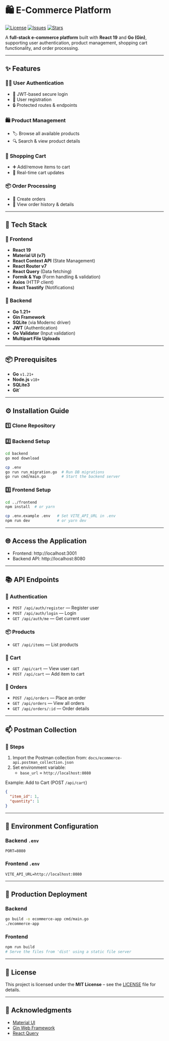 
# 🛍️ E-Commerce Platform

[![License](https://img.shields.io/github/license/yourusername/ecommerce-app)](https://github.com/yourusername/ecommerce-app/blob/main/LICENSE)
[![Issues](https://img.shields.io/github/issues/yourusername/ecommerce-app)](https://github.com/yourusername/ecommerce-app/issues)
[![Stars](https://img.shields.io/github/stars/yourusername/ecommerce-app)](https://github.com/yourusername/ecommerce-app/stargazers)

A **full-stack e-commerce platform** built with **React 19** and **Go (Gin)**, supporting user authentication, product management, shopping cart functionality, and order processing.

---

## ✨ Features

### 🧑‍💼 User Authentication
- 🔐 JWT-based secure login
- 📝 User registration
- 🔒 Protected routes & endpoints

### 🛍️ Product Management
- 🏷️ Browse all available products
- 🔍 Search & view product details

### 🛒 Shopping Cart
- ➕ Add/remove items to cart
- 🔄 Real-time cart updates

### 📦 Order Processing
- 🧾 Create orders
- 📄 View order history & details

---

## 🚀 Tech Stack

### 🔹 Frontend
- **React 19**
- **Material UI (v7)**
- **React Context API** (State Management)
- **React Router v7**
- **React Query** (Data fetching)
- **Formik & Yup** (Form handling & validation)
- **Axios** (HTTP client)
- **React Toastify** (Notifications)

### 🔹 Backend
- **Go 1.21+**
- **Gin Framework**
- **SQLite** (via Modernc driver)
- **JWT** (Authentication)
- **Go Validator** (Input validation)
- **Multipart File Uploads**

---

## 📦 Prerequisites

- **Go** `v1.21+`
- **Node.js** `v18+`
- **SQLite3**
- **Git`**

---

## ⚙️ Installation Guide

### 1️⃣ Clone Repository


### 2️⃣ Backend Setup
```bash
cd backend
go mod download

cp .env   
go run run_migration.go  # Run DB migrations
go run cmd/main.go       # Start the backend server
```

### 3️⃣ Frontend Setup
```bash
cd ../frontend
npm install  # or yarn

cp .env.example .env   # Set VITE_API_URL in .env
npm run dev            # or yarn dev
```

---

## 🌐 Access the Application

- Frontend: http://localhost:3001
- Backend API: http://localhost:8080

---

## 📚 API Endpoints

### 🔐 Authentication
- `POST /api/auth/register` — Register user  
- `POST /api/auth/login` — Login  
- `GET /api/auth/me` — Get current user  

### 📦 Products
- `GET /api/items` — List products  

### 🛒 Cart
- `GET /api/cart` — View user cart  
- `POST /api/cart` — Add item to cart  

### 📄 Orders
- `POST /api/orders` — Place an order  
- `GET /api/orders` — View all orders  
- `GET /api/orders/:id` — Order details  

---

## 📫 Postman Collection

### 🔄 Steps
1. Import the Postman collection from: `docs/ecommerce-api.postman_collection.json`
2. Set environment variable:
   - `base_url` = `http://localhost:8080`

Example: Add to Cart (POST `/api/cart`)
```json
{
  "item_id": 1,
  "quantity": 1
}
```

---

## 🔧 Environment Configuration

### Backend `.env`
```env
PORT=8080
```

### Frontend `.env`
```env
VITE_API_URL=http://localhost:8080
```

---

## 🚀 Production Deployment

### Backend
```bash
go build -o ecommerce-app cmd/main.go
./ecommerce-app
```

### Frontend
```bash
npm run build
# Serve the files from 'dist' using a static file server
```

---

## 📄 License

This project is licensed under the **MIT License** – see the [LICENSE](LICENSE) file for details.

---

## 🙏 Acknowledgments

- [Material UI](https://mui.com/)
- [Gin Web Framework](https://gin-gonic.com/)
- [React Query](https://tanstack.com/query)
